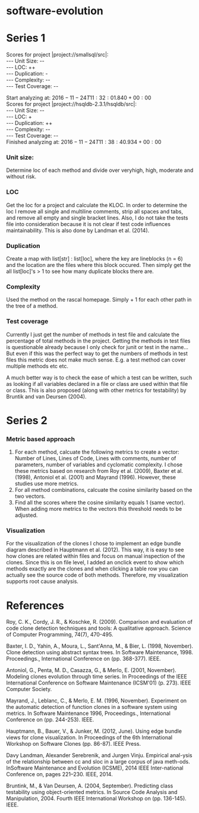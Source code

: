 ﻿# software-evolution

# Series 1
Scores for project |project://smallsql/src|:  
--- Unit Size: --  
--- LOC: ++  
--- Duplication: -  
--- Complexity: --  
--- Test Coverage: --  

Start analyzing at: $2016-11-24T11:32:01.840+00:00$    
Scores for project |project://hsqldb-2.3.1/hsqldb/src|:  
--- Unit Size: --  
--- LOC: +  
--- Duplication: ++  
--- Complexity: --  
--- Test Coverage: --  
Finished analyzing at: $2016-11-24T11:38:40.934+00:00$  

### Unit size:
Determine loc of each method and divide over veryhigh, high, moderate and without risk. 

### LOC
Get the loc for a project and calculate the KLOC.
In order to determine the loc I remove all single and multiline comments, strip all spaces and tabs, and remove all empty and single bracket lines. Also, I do not take the tests file into consideration because it is not clear if test code influences maintainability. This is also done by Landman et al. (2014).

### Duplication
Create a map with list[str] : list[loc], where the key are lineblocks (n = 6) and the location are the files where this block occured.
Then simply get the all list[loc]'s > 1 to see how many duplicate blocks there are.

### Complexity
Used the method on the rascal homepage. Simply + 1 for each other path in the tree of a method.

### Test coverage
Currently I just get the number of methods in test file and calculate the percentage of total methods in the project. 
Getting the methods in test files is questionable already because I only check for junit or test in the name... But even if this was the perfect way to get the numbers of methods in test files this metric does not make much sense. E.g. a test method can cover multiple methods etc etc.

A much better way is to check the ease of which a test can be written, such as looking if all variables declared in a file or class 
are used within that file or class. This is also proposed (along with other metrics for testability) by Bruntik and van Deursen (2004). 



# Series 2
### Metric based approach
1. For each method, calcuate the following metrics to create a vector: Number of Lines, Lines of Code, Lines with comments, number of parameters, number of variables and cyclomatic complexity.
I chose these metrics based on research from Roy et al. (2009), Baxter et al. (1998), Antoniol et al. (2001) and Mayrand (1996).
However, these studies use more metrics. 
2. For all method combinations, calcuate the cosine similarity based on the two vectors.
3. Find all the scores where the cosine similarity equals 1 (same vector). When adding more metrics to the vectors this threshold needs to be adjusted.

### Visualization
For the visualization of the clones I chose to implement an edge bundle diagram described in Hauptmann et al. (2012). This way, it is easy to see how clones are related within files and focus on manual inspection of the clones. Since this is on file level, I added an onclick event to show which methods exactly are the clones and when clicking a table row you can actually see the source code of both methods. Therefore, my visualization supports root cause analysis.

# References
Roy, C. K., Cordy, J. R., & Koschke, R. (2009). Comparison and evaluation of code clone detection techniques and tools: A qualitative approach. Science of Computer Programming, 74(7), 470-495.

Baxter, I. D., Yahin, A., Moura, L., Sant'Anna, M., & Bier, L. (1998, November). Clone detection using abstract syntax trees. In Software Maintenance, 1998. Proceedings., International Conference on (pp. 368-377). IEEE.

Antoniol, G., Penta, M. D., Casazza, G., & Merlo, E. (2001, November). Modeling clones evolution through time series. In Proceedings of the IEEE International Conference on Software Maintenance (ICSM'01) (p. 273). IEEE Computer Society.

Mayrand, J., Leblanc, C., & Merlo, E. M. (1996, November). Experiment on the automatic detection of function clones in a software system using metrics. In Software Maintenance 1996, Proceedings., International Conference on (pp. 244-253). IEEE.

Hauptmann, B., Bauer, V., & Junker, M. (2012, June). Using edge bundle views for clone visualization. In Proceedings of the 6th International Workshop on Software Clones (pp. 86-87). IEEE Press.

Davy Landman, Alexander Serebrenik, and Jurgen Vinju.  Empirical anal-ysis of the relationship between cc and sloc in a large corpus of java meth-ods.  InSoftware Maintenance and Evolution (ICSME), 2014 IEEE Inter-national Conference on, pages 221–230. IEEE, 2014.

Bruntink, M., & Van Deursen, A. (2004, September). Predicting class testability using object-oriented metrics. In Source Code Analysis and Manipulation, 2004. Fourth IEEE International Workshop on (pp. 136-145). IEEE.
